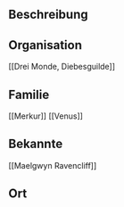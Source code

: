 ## Beschreibung


## Organisation
[[Drei Monde, Diebesguilde]]

## Familie
[[Merkur]]
[[Venus]]

## Bekannte
[[Maelgwyn Ravencliff]]

## Ort
